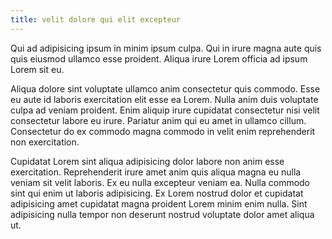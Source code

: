```yaml
---
title: velit dolore qui elit excepteur
---
```


Qui ad adipisicing ipsum in minim ipsum culpa. Qui in irure magna aute quis quis eiusmod ullamco esse proident. Aliqua irure Lorem officia ad ipsum Lorem sit eu.

Aliqua dolore sint voluptate ullamco anim consectetur quis commodo. Esse eu aute id laboris exercitation elit esse ea Lorem. Nulla anim duis voluptate culpa ad veniam proident. Enim aliquip irure cupidatat consectetur nisi velit consectetur labore eu irure. Pariatur anim qui eu amet in ullamco cillum. Consectetur do ex commodo magna commodo in velit enim reprehenderit non exercitation.

Cupidatat Lorem sint aliqua adipisicing dolor labore non anim esse exercitation. Reprehenderit irure amet anim quis aliqua magna eu nulla veniam sit velit laboris. Ex eu nulla excepteur veniam ea. Nulla commodo sint qui enim ut laboris adipisicing. Ex Lorem nostrud dolor et cupidatat adipisicing amet cupidatat magna proident Lorem minim enim nulla. Sint adipisicing nulla tempor non deserunt nostrud voluptate dolor amet aliqua ut.